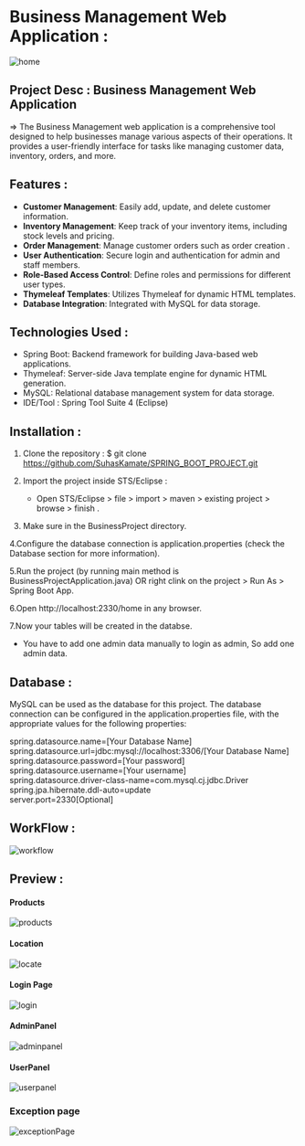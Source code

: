 # Business Management Web Application : <br>

![home](https://github.com/SuhasKamate/Business_Management_Project/assets/126138738/068df66a-163e-413b-913f-2f66bafd814d)


## Project Desc : Business Management Web Application 
  => The Business Management web application is a comprehensive tool designed to help businesses manage various aspects of their operations. 
          It provides a user-friendly interface for tasks like managing customer data, inventory, orders, and more.


## Features  :

- **Customer Management**: Easily add, update, and delete customer information.
- **Inventory Management**: Keep track of your inventory items, including stock levels and pricing.
- **Order Management**: Manage customer orders such as order creation .
- **User Authentication**: Secure login and authentication for admin and staff members.
- **Role-Based Access Control**: Define roles and permissions for different user types.
- **Thymeleaf Templates**: Utilizes Thymeleaf for dynamic HTML templates.
- **Database Integration**: Integrated with MySQL for data storage.


## Technologies Used :

- Spring Boot: Backend framework for building Java-based web applications.
- Thymeleaf: Server-side Java template engine for dynamic HTML generation.
- MySQL: Relational database management system for data storage.
- IDE/Tool : Spring Tool Suite 4 (Eclipse)


## Installation :

1. Clone the repository : $ git clone https://github.com/SuhasKamate/SPRING_BOOT_PROJECT.git <br>

2. Import the project inside STS/Eclipse : <br>
     - Open STS/Eclipse > file > import > maven > existing project > browse > finish . <br>
     
3. Make sure in the BusinessProject directory. <br>

4.Configure the database connection is application.properties (check the Database section for more information). <br>

5.Run the project (by running main method is BusinessProjectApplication.java) OR right clink on the project > Run As > Spring Boot App. <br>

6.Open http://localhost:2330/home in any browser. <br>

7.Now your tables will be created in the databse. <br>
   - You have to add one admin data manually to login as admin, So add one admin data. <br>
    

## Database :

MySQL can be used as the database for this project. 
The database connection can be configured in the application.properties file, with the appropriate values for the following properties: <br>

spring.datasource.name=[Your Database Name] <br>
spring.datasource.url=jdbc:mysql://localhost:3306/[Your Database Name] <br>
spring.datasource.password=[Your password] <br>
spring.datasource.username=[Your username] <br>
spring.datasource.driver-class-name=com.mysql.cj.jdbc.Driver <br>
spring.jpa.hibernate.ddl-auto=update <br>
server.port=2330[Optional] <br>

## WorkFlow :

![workflow](https://github.com/SuhasKamate/Business_Management_Project/assets/126138738/6c2c1857-70a0-40f5-aaa9-293a3b4c87a6)


## Preview :

#### Products 
![products](https://github.com/SuhasKamate/Business_Management_Project/assets/126138738/1302b1a5-4ebe-4d02-aac5-7539eb4a6b3b)

#### Location 
![locate](https://github.com/SuhasKamate/Business_Management_Project/assets/126138738/e923ba3c-f5b7-4d4a-903f-840a93c1d157)

#### Login Page
![login](https://github.com/SuhasKamate/Business_Management_Project/assets/126138738/3af269e3-87dd-438c-ba03-d8733b28c235)

#### AdminPanel
![adminpanel](https://github.com/SuhasKamate/Business_Management_Project/assets/126138738/89304e46-476e-4846-895b-09d49c8945af)

#### UserPanel 
![userpanel](https://github.com/SuhasKamate/Business_Management_Project/assets/126138738/9034a930-decb-409f-8d22-67d40eeee5a6)

### Exception page

![exceptionPage](https://github.com/SuhasKamate/Business_Management_Project/assets/126138738/7d097910-f56e-4201-8c5a-2b445d7f3bf9)
